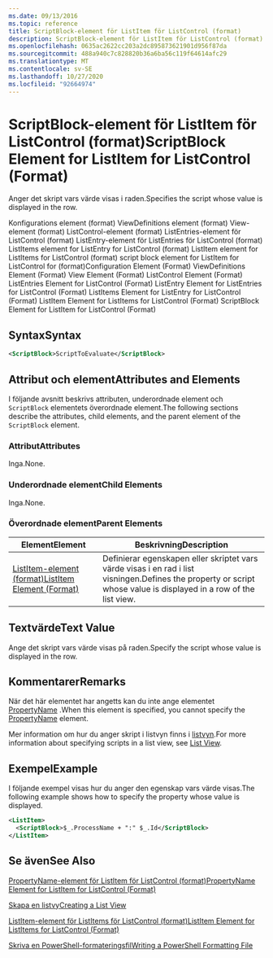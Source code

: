 ```yaml
---
ms.date: 09/13/2016
ms.topic: reference
title: ScriptBlock-element för ListItem för ListControl (format)
description: ScriptBlock-element för ListItem för ListControl (format)
ms.openlocfilehash: 0635ac2622cc203a2dc895873621901d956f87da
ms.sourcegitcommit: 488a940c7c828820b36a6ba56c119f64614afc29
ms.translationtype: MT
ms.contentlocale: sv-SE
ms.lasthandoff: 10/27/2020
ms.locfileid: "92664974"
---
```

# <a name="scriptblock-element-for-listitem-for-listcontrol-format"></a><span data-ttu-id="92eb8-103">ScriptBlock-element för ListItem för ListControl (format)</span><span class="sxs-lookup"><span data-stu-id="92eb8-103">ScriptBlock Element for ListItem for ListControl (Format)</span></span>

<span data-ttu-id="92eb8-104">Anger det skript vars värde visas i raden.</span><span class="sxs-lookup"><span data-stu-id="92eb8-104">Specifies the script whose value is displayed in the row.</span></span>

<span data-ttu-id="92eb8-105">Konfigurations element (format) ViewDefinitions element (format) View-element (format) ListControl-element (format) ListEntries-element för ListControl (format) ListEntry-element för ListEntries för ListControl (format) ListItems element for ListEntry for ListControl (format) ListItem element for ListItems for ListControl (format) script block element for ListItem for ListControl for (format)</span><span class="sxs-lookup"><span data-stu-id="92eb8-105">Configuration Element (Format) ViewDefinitions Element (Format) View Element (Format) ListControl Element (Format) ListEntries Element for ListControl (Format) ListEntry Element for ListEntries for ListControl (Format) ListItems Element for ListEntry for ListControl (Format) ListItem Element for ListItems for ListControl (Format) ScriptBlock Element for ListItem for ListControl (Format)</span></span>

## <a name="syntax"></a><span data-ttu-id="92eb8-106">Syntax</span><span class="sxs-lookup"><span data-stu-id="92eb8-106">Syntax</span></span>

```xml
<ScriptBlock>ScriptToEvaluate</ScriptBlock>
```

## <a name="attributes-and-elements"></a><span data-ttu-id="92eb8-107">Attribut och element</span><span class="sxs-lookup"><span data-stu-id="92eb8-107">Attributes and Elements</span></span>

<span data-ttu-id="92eb8-108">I följande avsnitt beskrivs attributen, underordnade element och `ScriptBlock` elementets överordnade element.</span><span class="sxs-lookup"><span data-stu-id="92eb8-108">The following sections describe the attributes, child elements, and the parent element of the `ScriptBlock` element.</span></span>

### <a name="attributes"></a><span data-ttu-id="92eb8-109">Attribut</span><span class="sxs-lookup"><span data-stu-id="92eb8-109">Attributes</span></span>

<span data-ttu-id="92eb8-110">Inga.</span><span class="sxs-lookup"><span data-stu-id="92eb8-110">None.</span></span>

### <a name="child-elements"></a><span data-ttu-id="92eb8-111">Underordnade element</span><span class="sxs-lookup"><span data-stu-id="92eb8-111">Child Elements</span></span>

<span data-ttu-id="92eb8-112">Inga.</span><span class="sxs-lookup"><span data-stu-id="92eb8-112">None.</span></span>

### <a name="parent-elements"></a><span data-ttu-id="92eb8-113">Överordnade element</span><span class="sxs-lookup"><span data-stu-id="92eb8-113">Parent Elements</span></span>

|<span data-ttu-id="92eb8-114">Element</span><span class="sxs-lookup"><span data-stu-id="92eb8-114">Element</span></span>|<span data-ttu-id="92eb8-115">Beskrivning</span><span class="sxs-lookup"><span data-stu-id="92eb8-115">Description</span></span>|
|-------------|-----------------|
|[<span data-ttu-id="92eb8-116">ListItem-element (format)</span><span class="sxs-lookup"><span data-stu-id="92eb8-116">ListItem Element (Format)</span></span>](./listitem-element-for-listitems-for-listcontrol-format.md)|<span data-ttu-id="92eb8-117">Definierar egenskapen eller skriptet vars värde visas i en rad i list visningen.</span><span class="sxs-lookup"><span data-stu-id="92eb8-117">Defines the property or script whose value is displayed in a row of the list view.</span></span>|

## <a name="text-value"></a><span data-ttu-id="92eb8-118">Textvärde</span><span class="sxs-lookup"><span data-stu-id="92eb8-118">Text Value</span></span>

<span data-ttu-id="92eb8-119">Ange det skript vars värde visas på raden.</span><span class="sxs-lookup"><span data-stu-id="92eb8-119">Specify the script whose value is displayed in the row.</span></span>

## <a name="remarks"></a><span data-ttu-id="92eb8-120">Kommentarer</span><span class="sxs-lookup"><span data-stu-id="92eb8-120">Remarks</span></span>

<span data-ttu-id="92eb8-121">När det här elementet har angetts kan du inte ange elementet [PropertyName](./propertyname-element-for-listitem-for-listcontrol-format.md) .</span><span class="sxs-lookup"><span data-stu-id="92eb8-121">When this element is specified, you cannot specify the [PropertyName](./propertyname-element-for-listitem-for-listcontrol-format.md) element.</span></span>

<span data-ttu-id="92eb8-122">Mer information om hur du anger skript i listvyn finns i [listvyn](./creating-a-list-view.md).</span><span class="sxs-lookup"><span data-stu-id="92eb8-122">For more information about specifying scripts in a list view, see [List View](./creating-a-list-view.md).</span></span>

## <a name="example"></a><span data-ttu-id="92eb8-123">Exempel</span><span class="sxs-lookup"><span data-stu-id="92eb8-123">Example</span></span>

<span data-ttu-id="92eb8-124">I följande exempel visas hur du anger den egenskap vars värde visas.</span><span class="sxs-lookup"><span data-stu-id="92eb8-124">The following example shows how to specify the property whose value is displayed.</span></span>

```xml
<ListItem>
  <ScriptBlock>$_.ProcessName + ":" $_.Id</ScriptBlock>
</ListItem>

```

## <a name="see-also"></a><span data-ttu-id="92eb8-125">Se även</span><span class="sxs-lookup"><span data-stu-id="92eb8-125">See Also</span></span>

[<span data-ttu-id="92eb8-126">PropertyName-element för ListItem för ListControl (format)</span><span class="sxs-lookup"><span data-stu-id="92eb8-126">PropertyName Element for ListItem for ListControl (Format)</span></span>](./propertyname-element-for-listitem-for-listcontrol-format.md)

[<span data-ttu-id="92eb8-127">Skapa en listvy</span><span class="sxs-lookup"><span data-stu-id="92eb8-127">Creating a List View</span></span>](./creating-a-list-view.md)

[<span data-ttu-id="92eb8-128">ListItem-element för ListItems för ListControl (format)</span><span class="sxs-lookup"><span data-stu-id="92eb8-128">ListItem Element for ListItems for ListControl (Format)</span></span>](./listitem-element-for-listitems-for-listcontrol-format.md)

[<span data-ttu-id="92eb8-129">Skriva en PowerShell-formateringsfil</span><span class="sxs-lookup"><span data-stu-id="92eb8-129">Writing a PowerShell Formatting File</span></span>](./writing-a-powershell-formatting-file.md)
